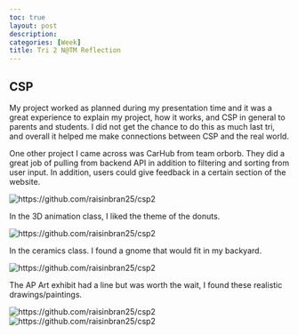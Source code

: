 ```yaml
---
toc: true
layout: post
description:
categories: [Week]
title: Tri 2 N@TM Reflection
---
```


## CSP

My project worked as planned during my presentation time and it was a great experience to explain my project, how it works, and CSP in general to parents and students. I did not get the chance to do this as much last tri, and overall it helped me make connections between CSP and the real world.  

One other project I came across was CarHub from team orborb. They did a great job of pulling from backend API in addition to filtering and sorting from user input. In addition, users could give feedback in a certain section of the website.

![](/images/carhub.jpg "https://github.com/raisinbran25/csp2") 

In the 3D animation class, I liked the theme of the donuts. 

![](/images/donut.jpg "https://github.com/raisinbran25/csp2") 

In the ceramics class. I found a gnome that would fit in my backyard. 

![](/images/gnome.jpg "https://github.com/raisinbran25/csp2") 

The AP Art exhibit had a line but was worth the wait, I found these realistic drawings/paintings. 

![](/images/art1.jpg "https://github.com/raisinbran25/csp2")
![](/images/art2.jpg "https://github.com/raisinbran25/csp2")